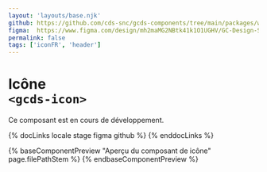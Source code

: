```yaml
---
layout: 'layouts/base.njk'
github: https://github.com/cds-snc/gcds-components/tree/main/packages/web/src/components/gcds-icon
figma:  https://www.figma.com/design/mh2maMG2NBtk41k1O1UGHV/GC-Design-System?node-id=1847-5001&p=f&t=Yo3cEgk0PtoiM8eX-0
permalink: false
tags: ['iconFR', 'header']
---
```


# Icône <br>`<gcds-icon>`

Ce composant est en cours de développement.

{% docLinks locale stage figma github %}
{% enddocLinks %}

{% baseComponentPreview "Aperçu du composant de icône" page.filePathStem %}
{% endbaseComponentPreview %}
